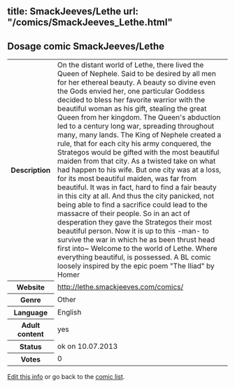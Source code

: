 title: SmackJeeves/Lethe
url: "/comics/SmackJeeves_Lethe.html"
---
Dosage comic SmackJeeves/Lethe
-----------------------------------------

<p id="msg"></p>
<script type="text/javascript">
if (window.location.search === '?edit_info_mail=sent_ok') {
  var elem = document.getElementById("msg");
  elem.innerHTML = 'Edited information sucessfully sent for review, which is usually done daily. Thanks!';
  elem.className = 'ok';
}
</script>
<table class="comicinfo">
<tr>
<th>Description</th><td>On the distant world of Lethe, there lived the Queen of Nephele. Said to be desired by all men for her ethereal beauty. A beauty so divine even the Gods envied her, one particular Goddess decided to bless her favorite warrior with the beautiful woman as his gift, stealing the great Queen from her kingdom. The Queen's abduction led to a century long war, spreading throughout many, many lands. The King of Nephele created a rule, that for each city his army conquered, the Strategos would be gifted with the most beautiful maiden from that city. As a twisted take on what had happen to his wife. But one city was at a loss, for its most beautiful maiden, was far from beautiful. It was in fact, hard to find a fair beauty in this city at all. And thus the city panicked, not being able to find a sacrifice could lead to the massacre of their people. So in an act of desperation they gave the Strategos their most beautiful person. Now it is up to this -man- to survive the war in which he as been thrust head first into~ Welcome to the world of Lethe. Where everything beautiful, is possessed. A BL comic loosely inspired by the epic poem &quot;The Iliad&quot; by Homer</td>
</tr>
<tr>
<th>Website</th><td><a href="http://lethe.smackjeeves.com/comics/">http://lethe.smackjeeves.com/comics/</a></td>
</tr>
<tr>
<th>Genre</th><td>Other</td>
</tr>
<tr>
<th>Language</th><td>English</td>
</tr>
<tr>
<th>Adult content</th><td>yes</td>
</tr>
<tr>
<th>Status</th><td>ok on 10.07.2013</td>
</tr>
<tr>
<th>Votes</th><td>0</td>
</tr>
</table>

[Edit this info](SmackJeeves_Lethe_edit.html) or go back to the [comic list](../comic-index.html).
